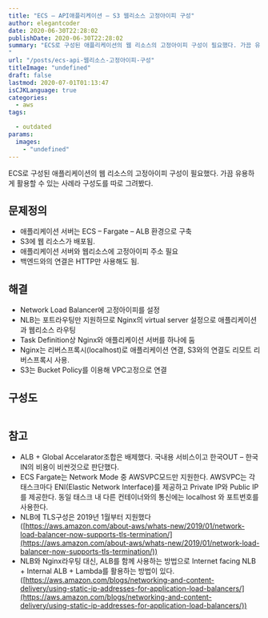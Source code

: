 ```yaml
---
title: "ECS – API애플리케이션 – S3 웹리소스 고정아이피 구성"
author: elegantcoder
date: 2020-06-30T22:28:02
publishDate: 2020-06-30T22:28:02
summary: "ECS로 구성된 애플리케이션의 웹 리소스의 고정아이피 구성이 필요했다. 가끔 유용하게 활용할 수 있는 사례라 구성도를 따로 그려봤다. 문제정의 애플리케이션 서버는 ECS &#8211; Fargate &#8211; ALB 환경으로 구축 S3에 웹 리소스가 배포됨. 애플리케이션 서버와 웹리소스에 고정아이피 주소 필요 백엔드와의 연결은 HTTP만 사용해도 됨. 해결 Network Load Balancer에 고정아이피를 설정 NLB는 포트라우팅만 지원하므로 Nginx의 virtual server 설정으로 [&hellip;]
"
url: "/posts/ecs-api-웹리소스-고정아이피-구성"
titleImage: "undefined"
draft: false
lastmod: 2020-07-01T01:13:47
isCJKLanguage: true
categories:
  - aws
tags:

  - outdated
params:
  images:
    - "undefined"
---
```

ECS로 구성된 애플리케이션의 웹 리소스의 고정아이피 구성이 필요했다. 가끔 유용하게 활용할 수 있는 사례라 구성도를 따로 그려봤다.

문제정의
----

-   애플리케이션 서버는 ECS – Fargate – ALB 환경으로 구축
-   S3에 웹 리소스가 배포됨.
-   애플리케이션 서버와 웹리소스에 고정아이피 주소 필요
-   백엔드와의 연결은 HTTP만 사용해도 됨.

해결
--

-   Network Load Balancer에 고정아이피를 설정
-   NLB는 포트라우팅만 지원하므로 Nginx의 virtual server 설정으로 애플리케이션과 웹리소스 라우팅
-   Task Definition상 Nginx와 애플리케이션 서버를 하나에 둠
-   Nginx는 리버스프록시(localhost)로 애플리케이션 연결, S3와의 연결도 리모트 리버스프록시 사용.
-   S3는 Bucket Policy를 이용해 VPC고정으로 연결

구성도
---

<figure><img src="ECS구성.png" alt=""></figure>

참고
--

-   ALB + Global Accelarator조합은 배제했다. 국내용 서비스이고 한국OUT – 한국IN의 비용이 비싼것으로 판단했다.
-   ECS Fargate는 Network Mode 중 AWSVPC모드만 지원한다. AWSVPC는 각 태스크마다 ENI(Elastic Network Interface)를 제공하고 Private IP와 Public IP를 제공한다. 동일 태스크 내 다른 컨테이너와의 통신에는 localhost 와 포트번호를 사용한다.
-   NLB에 TLS구성은 2019년 1월부터 지원했다([https://aws.amazon.com/about-aws/whats-new/2019/01/network-load-balancer-now-supports-tls-termination/](https://aws.amazon.com/about-aws/whats-new/2019/01/network-load-balancer-now-supports-tls-termination/))
-   NLB와 Nginx라우팅 대신, ALB를 함께 사용하는 방법으로 Internet facing NLB + Internal ALB + Lambda를 활용하는 방법이 있다. ([https://aws.amazon.com/blogs/networking-and-content-delivery/using-static-ip-addresses-for-application-load-balancers/](https://aws.amazon.com/blogs/networking-and-content-delivery/using-static-ip-addresses-for-application-load-balancers/))